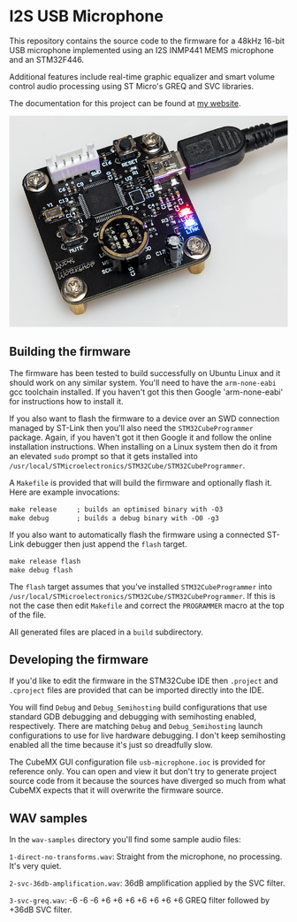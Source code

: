 # I2S USB Microphone

This repository contains the source code to the firmware for a 48kHz 16-bit USB microphone implemented using an I2S INMP441 MEMS microphone and an STM32F446. 

Additional features include real-time graphic equalizer and smart volume control audio processing using ST Micro's GREQ and SVC libraries.

The documentation for this project can be found at [my website](https://andybrown.me.uk/2021/01/30/usb-microphone).

![USB Microphone](./board-running.jpg)

## Building the firmware

The firmware has been tested to build successfully on Ubuntu Linux and it should work on any similar system. You'll need to have the `arm-none-eabi` gcc toolchain installed. If you haven't got this then Google 'arm-none-eabi' for instructions how to install it.

If you also want to flash the firmware to a device over an SWD connection managed by ST-Link then you'll also need the `STM32CubeProgrammer` package. Again, if you haven't got it then Google it and follow the online installation instructions. When installing on a Linux system then do it from an elevated `sudo` prompt so that it gets installed into `/usr/local/STMicroelectronics/STM32Cube/STM32CubeProgrammer`.

A `Makefile` is provided that will build the firmware and optionally flash it. Here are example invocations:

```
make release     ; builds an optimised binary with -O3
make debug       ; builds a debug binary with -O0 -g3
```

If you also want to automatically flash the firmware using a connected ST-Link debugger then just append the `flash` target.

```
make release flash
make debug flash
```

The `flash` target assumes that you've installed `STM32CubeProgrammer` into `/usr/local/STMicroelectronics/STM32Cube/STM32CubeProgrammer`. If this is not the case then edit `Makefile` and correct the `PROGRAMMER` macro at the top of the file.

All generated files are placed in a `build` subdirectory.

## Developing the firmware

If you'd like to edit the firmware in the STM32Cube IDE then `.project` and `.cproject` files are provided that can be imported directly into the IDE. 

You will find `Debug` and `Debug_Semihosting` build configurations that use standard GDB debugging and debugging with semihosting enabled, respectively. There are matching `Debug` and `Debug_Semihosting` launch configurations to use for live hardware debugging. I don't keep semihosting enabled all the time because it's just so dreadfully slow.

The CubeMX GUI configuration file `usb-microphone.ioc` is provided for reference only. You can open and view it but don't try to generate project source code from it because the sources have diverged so much from what CubeMX expects that it will overwrite the firmware source.

## WAV samples

In the `wav-samples` directory you'll find some sample audio files:

`1-direct-no-transforms.wav`: Straight from the microphone, no processing. It's very quiet.

`2-svc-36db-amplification.wav`: 36dB amplification applied by the SVC filter.

`3-svc-greq.wav`: -6 -6 -6 +6 +6 +6 +6 +6 +6 +6 GREQ filter followed by +36dB SVC filter.
